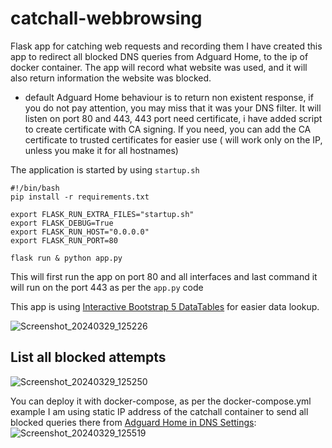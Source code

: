 # catchall-webbrowsing
Flask app for catching web requests and recording them
I have created this app to redirect all blocked DNS queries from Adguard Home, to the ip of docker container.
The app will record what website was used, and it will also return information the website was blocked.
- default Adguard Home behaviour is to return non existent response, if you do not pay attention, you may miss that it was your DNS filter.
It will listen on port 80 and 443, 443 port need certificate, i have added script to create certificate with CA signing.
If you need, you can add the CA certificate to trusted certificates for easier use ( will work only on the IP, unless you make it for all hostnames)

The application is started by using `startup.sh`
```
#!/bin/bash
pip install -r requirements.txt

export FLASK_RUN_EXTRA_FILES="startup.sh"
export FLASK_DEBUG=True
export FLASK_RUN_HOST="0.0.0.0"
export FLASK_RUN_PORT=80

flask run & python app.py
```
This will first run the app on port 80 and all interfaces and last command it will run on the port 443 as per the `app.py` code

This app is using [Interactive Bootstrap 5 DataTables](https://www.datatables.net/) for easier data lookup.

![Screenshot_20240329_125226](https://github.com/ghostersk/catchall-webbrowsing/assets/68815071/c7fdccff-c270-4662-9ae5-106693729cf4)
## List all blocked attempts
![Screenshot_20240329_125250](https://github.com/ghostersk/catchall-webbrowsing/assets/68815071/9e9d7987-0e80-48cf-a9f3-8d134c70d904)

You can deploy it with docker-compose, as per the docker-compose.yml example
I am using static IP address of the catchall container to send all blocked queries there from [Adguard Home in DNS Settings](https://adguard.com/kb/adguard-for-ios/solving-problems/low-level-settings/#:~:text=Blocking%20mode%E2%80%8B,REFUSED%20%E2%80%94%20respond%20with%20REFUSED%20code):
![Screenshot_20240329_125519](https://github.com/ghostersk/catchall-webbrowsing/assets/68815071/8a291a09-9f7c-4bdb-8b23-374c51e320d7)
